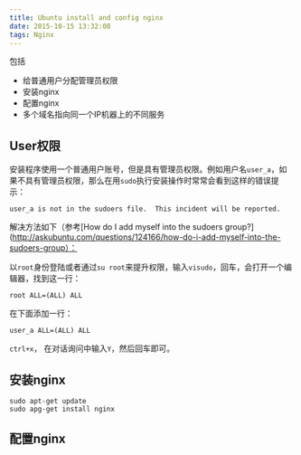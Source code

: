 ```yaml
---
title: Ubuntu install and config nginx
date: 2015-10-15 13:32:08
tags: Nginx
---
```


包括
+ 给普通用户分配管理员权限
+ 安装nginx
+ 配置nginx
+ 多个域名指向同一个IP机器上的不同服务

<!-- more -->

## User权限
安装程序使用一个普通用户账号，但是具有管理员权限。例如用户名`user_a`，如果不具有管理员权限，那么在用`sudo`执行安装操作时常常会看到这样的错误提示：

```
user_a is not in the sudoers file.  This incident will be reported.
```

解决方法如下（参考[How do I add myself into the sudoers group?](http://askubuntu.com/questions/124166/how-do-i-add-myself-into-the-sudoers-group）：

以`root`身份登陆或者通过`su root`来提升权限，输入`visudo`，回车，会打开一个编辑器，找到这一行：

```
root ALL=(ALL) ALL
```

在下面添加一行：

```
user_a ALL=(ALL) ALL
```

`ctrl+x`， 在对话询问中输入`Y`，然后回车即可。

## 安装nginx

```
sudo apt-get update
sudo apg-get install nginx
```

## 配置nginx
